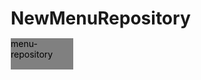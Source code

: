 # NewMenuRepository
menu-repository
<!DOCTYPE html>
<html>
<head>
	<meta charset="utf-8">
	<title>Menu</title>
	<style>
		*{
			box-sizing: border-box;
		}
		p{
			width:100px;
			height: 50px;
			background-color: gray;
			color: black;
		}
		#p1{
			
			float: right;
		}
		#p2{
			
			float:right; 
		}
		#p3{
			
			float:right;
		}
		

		h1 {
			margin-bottom: 15px;
		}
		section {
			border:2px solid black;
			background-color: #A52A2A;
			width: 95%;
			height: 300px;
			margin-left:auto; 
			margin-right:auto; 
			color: white;
		}
		.row {
			width:100%;
		}
		
		
		@media (min-width:1200px) {
			
			.col-lg-1, .col-lg-2, .col-lg-3, .col-lg-4, .col-lg-5, .col-lg-6, .col-lg-7, .col-lg-8, .col-lg-9, .col-lg-10, .col-lg-11, .col-lg-12{
				float: left;
				border: 1px solid green;
			}
			.col-lg-1{
				width: 8.33%;
			}
			.col-lg-2{
				width: 16.66%;
			}
			.col-lg-3{
				width: 25%;
			}
			.col-lg-4{
				width: 33%;
			}
			.col-lg-5{
				width: 41.66%;

			}
			.col-lg-6{
				width: 50%;
			}
			.col-lg-7{
				width: 58.33%;
			}
			.col-lg-8{
				width: 66.66%;
			}
			.col-lg-9{
				width: 74.99%;
			}
			.col-lg-10{
				width: 83.33%;
			}
			.col-lg-11{
				width: 91.66%;
			}
			.col-lg-12{
				width: 100%;
			}
		}
		@media (min-width:950px) and (max-width:990px ) {
			
			.col-md-1, .col-md-2, .col-md-3, .col-md-4, .col-md-5, .col-md-6, .col-md-7, .col-md-8, .col-md-9, .col-md-10, .col-md-11, .col-md-12{
				float: left;
				border: 1px solid green;
			}
			.col-md-1{
				width: 8.33%;
			}
			.col-md-2{
				width: 16.66%;
			}
			.col-md-3{
				width: 25%;
			}
			.col-md-4{
				width: 33%;
			}
			.col-md-5{
				width: 41.66%;

			}
			.col-md-6{
				width: 50%;
			}
			.col-md-7{
				width: 58.33%;
			}
			.col-md-8{
				width: 66.66%;
			}
			.col-md-9{
				width: 74.99%;
			}
			.col-md-10{
				width: 83.33%;
			}
			.col-md-11{
				width: 91.66%;
			}
			.col-md-12{
				width: 100%;
			}
		}
	}
		
	</style>
</head>
<body>
	<h1 style="text-align:center; "> Menu</h1>
	<div class="row">
		<div class="col-lg-4 col-md-12 col-gg-4"><section><p id="p1">Fried rice</p>
			Fried rice is a quick and delicious way to transform leftovers into something delicious! Though we sometimes think of certain ingredients being typical (eggs, garlic) the only thing you need to make fried rice is heat, rice, and oil. Anything else you add is up to you. Before you make a batch though, read our tips for making fried rice.
		</section></div>
		<div class="col-lg-4 col-md-12 col-gg-4"><section><p id="p2">Chicken</p>
		Chicken fry Andhra style with a video procedure here is a spicy chicken stir-fry recipe made using all the dry spices available at home done in a typical South Indian style which looks mouth-watering, appealing and is an amazing chicken side dish.</section></div>
		<div class="col-lg-4 col-md-12 col-gg-5"><section><p id="p3">vedge</p>
		Fried rice is a quick and delicious way to transform leftovers into something delicious! Though we sometimes think of certain ingredients being typical (eggs, garlic) the only thing you need to make fried rice is heat, rice, and oil. Anything else you add is up to you. </section></div>
	</div>



</body>
</html>
